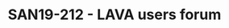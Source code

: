 ---
categories:
- san19
description: Continuing our regular Users Forum, for all your questions about LAVA.
image:
  featured: 'true'
  path: /assets/images/featured-images/san19/SAN19-212.png
session_attendee_num: '7'
session_id: SAN19-212
session_room: Sunset IV (Session 2)
session_slot:
  end_time: '2019-09-24 11:55:00'
  start_time: '2019-09-24 11:30:00'
session_speakers:
- speaker_bio: ''
  speaker_company: ''
  speaker_image: /assets/images/speakers/placeholder.jpg
  speaker_location: ''
  speaker_name: Remi Duraffort
  speaker_position: ''
  speaker_url: ''
  speaker_username: remi_duraffort.1zvafldh
session_track: Automation & CI
tag: session
tags:
- Validation and CI
title: SAN19-212 - LAVA users forum
---